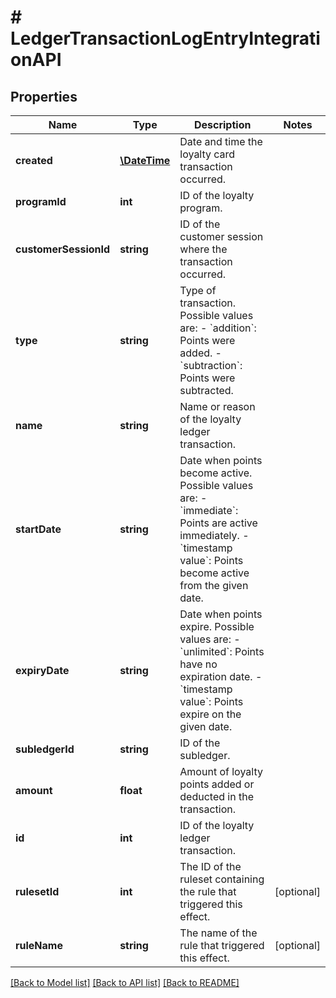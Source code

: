 # # LedgerTransactionLogEntryIntegrationAPI

## Properties

Name | Type | Description | Notes
------------ | ------------- | ------------- | -------------
**created** | [**\DateTime**](\DateTime.md) | Date and time the loyalty card transaction occurred. | 
**programId** | **int** | ID of the loyalty program. | 
**customerSessionId** | **string** | ID of the customer session where the transaction occurred. | 
**type** | **string** | Type of transaction. Possible values are:   - &#x60;addition&#x60;: Points were added.   - &#x60;subtraction&#x60;: Points were subtracted. | 
**name** | **string** | Name or reason of the loyalty ledger transaction. | 
**startDate** | **string** | Date when points become active. Possible values are:   - &#x60;immediate&#x60;: Points are active immediately.   - &#x60;timestamp value&#x60;: Points become active from the given date. | 
**expiryDate** | **string** | Date when points expire. Possible values are:   - &#x60;unlimited&#x60;: Points have no expiration date.   - &#x60;timestamp value&#x60;: Points expire on the given date. | 
**subledgerId** | **string** | ID of the subledger. | 
**amount** | **float** | Amount of loyalty points added or deducted in the transaction. | 
**id** | **int** | ID of the loyalty ledger transaction. | 
**rulesetId** | **int** | The ID of the ruleset containing the rule that triggered this effect. | [optional] 
**ruleName** | **string** | The name of the rule that triggered this effect. | [optional] 

[[Back to Model list]](../../README.md#documentation-for-models) [[Back to API list]](../../README.md#documentation-for-api-endpoints) [[Back to README]](../../README.md)


